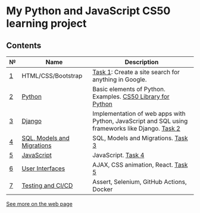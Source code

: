 # My Python and JavaScript CS50 learning project

## Contents

|№ | Name | Description|
|---|--------|------------------------| 
| [1](https://youtu.be/zFZrkCIc2Oc) | HTML/CSS/Bootstrap  | [Task 1](https://vit-um.github.io/search/index.html): Create a site search for anything in Google. |
| [2](https://youtu.be/EOLPQdVj5Ac) | [Python](python/README.md) | Basic elements of Python. Examples. [CS50 Library for Python](https://github.com/cs50/python-cs50) |
| [3](https://youtu.be/w8q0C-C1js4) | [Django](django/README.md) | Implementation of web apps with Python, JavaScript and SQL using frameworks like Django. [Task 2](http://vitum.pythonanywhere.com/) |  
| [4](https://youtu.be/YzP164YANAU)| [SQL, Models and Migrations](sql/README.md)| SQL, Models and Migrations. [Task 3](https://youtu.be/GUTyulpQsBk) |
| [5](https://youtu.be/x5trGVMKTdY)| [JavaScript](javascript/README.md)| JavaScript. [Task 4](https://github.com/vit-um/vit-um.github.io/javascript/mail/) |  
| [6](https://youtu.be/jrBhi8wbzPw)| [User Interfaces](interface/README.md)| AJAX, CSS animation, React. [Task 5](https://github.com/vit-um/vit-um.github.io/tree/master/interface/project4) |  
| [7](https://youtu.be/WbRDkJ4lPdY)| [Testing and CI/CD](testing/README.md)| Assert, Selenium, GitHub Actions, Docker |  



[See more on the web page](https://vit-um.github.io/index.html)
